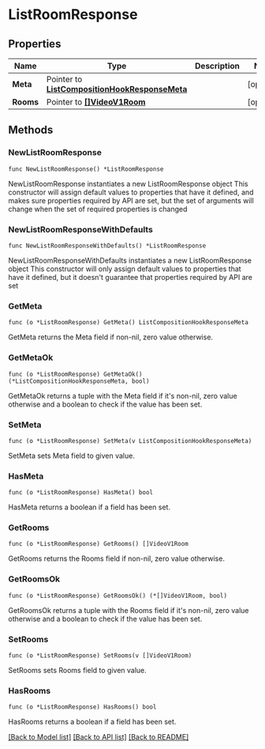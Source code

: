 # ListRoomResponse

## Properties

Name | Type | Description | Notes
------------ | ------------- | ------------- | -------------
**Meta** | Pointer to [**ListCompositionHookResponseMeta**](ListCompositionHookResponse_meta.md) |  | [optional] 
**Rooms** | Pointer to [**[]VideoV1Room**](VideoV1Room.md) |  | [optional] 

## Methods

### NewListRoomResponse

`func NewListRoomResponse() *ListRoomResponse`

NewListRoomResponse instantiates a new ListRoomResponse object
This constructor will assign default values to properties that have it defined,
and makes sure properties required by API are set, but the set of arguments
will change when the set of required properties is changed

### NewListRoomResponseWithDefaults

`func NewListRoomResponseWithDefaults() *ListRoomResponse`

NewListRoomResponseWithDefaults instantiates a new ListRoomResponse object
This constructor will only assign default values to properties that have it defined,
but it doesn't guarantee that properties required by API are set

### GetMeta

`func (o *ListRoomResponse) GetMeta() ListCompositionHookResponseMeta`

GetMeta returns the Meta field if non-nil, zero value otherwise.

### GetMetaOk

`func (o *ListRoomResponse) GetMetaOk() (*ListCompositionHookResponseMeta, bool)`

GetMetaOk returns a tuple with the Meta field if it's non-nil, zero value otherwise
and a boolean to check if the value has been set.

### SetMeta

`func (o *ListRoomResponse) SetMeta(v ListCompositionHookResponseMeta)`

SetMeta sets Meta field to given value.

### HasMeta

`func (o *ListRoomResponse) HasMeta() bool`

HasMeta returns a boolean if a field has been set.

### GetRooms

`func (o *ListRoomResponse) GetRooms() []VideoV1Room`

GetRooms returns the Rooms field if non-nil, zero value otherwise.

### GetRoomsOk

`func (o *ListRoomResponse) GetRoomsOk() (*[]VideoV1Room, bool)`

GetRoomsOk returns a tuple with the Rooms field if it's non-nil, zero value otherwise
and a boolean to check if the value has been set.

### SetRooms

`func (o *ListRoomResponse) SetRooms(v []VideoV1Room)`

SetRooms sets Rooms field to given value.

### HasRooms

`func (o *ListRoomResponse) HasRooms() bool`

HasRooms returns a boolean if a field has been set.


[[Back to Model list]](../README.md#documentation-for-models) [[Back to API list]](../README.md#documentation-for-api-endpoints) [[Back to README]](../README.md)


